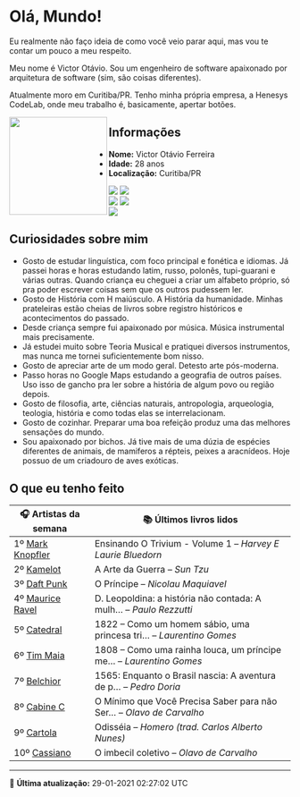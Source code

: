 # Olá, Mundo!

Eu realmente não faço ideia de como você veio parar aqui, mas vou te contar um pouco a meu respeito.

Meu nome é Victor Otávio. Sou um engenheiro de software apaixonado por arquitetura de software (sim, são coisas diferentes).

Atualmente moro em Curitiba/PR. Tenho minha própria empresa, a Henesys CodeLab, onde meu trabalho é, basicamente, apertar botões.

<img align="left" src="https://github.com/vctrtvfrrr/vctrtvfrrr/raw/master/octocat.png" alt="" width="175" />

## Informações

- **Nome:** Victor Otávio Ferreira
- **Idade:** 28 anos
- **Localização:** Curitiba/PR

[![](https://img.shields.io/badge/LinkedIn-victorotavio-blue)](https://www.linkedin.com/in/victorotavio/) [![](https://img.shields.io/badge/Twitter-@vctrtvfrrr-blue)](https://twitter.com/vctrtvfrrr)  
[![](https://img.shields.io/badge/GitHub-vctrtvfrrr-24292e)](https://github.com/vctrtvfrrr) [![](https://img.shields.io/badge/GitLab-vctrtvfrrr-ec5d16)](https://gitlab.com/vctrtvfrrr)  
[![](https://img.shields.io/badge/Email-victor@otavioferreira.com.br-red)](mailto:victor@otavioferreira.com.br)  

## Curiosidades sobre mim

-   Gosto de estudar linguística, com foco principal e fonética e idiomas. Já passei horas e horas estudando latim, russo, polonês, tupi-guarani e várias outras. Quando criança eu cheguei a criar um alfabeto próprio, só pra poder escrever coisas sem que os outros pudessem ler.
-   Gosto de História com H maiúsculo. A História da humanidade. Minhas prateleiras estão cheias de livros sobre registro históricos e acontecimentos do passado.
-   Desde criança sempre fui apaixonado por música. Música instrumental mais precisamente.
-   Já estudei muito sobre Teoria Musical e pratiquei diversos instrumentos, mas nunca me tornei suficientemente bom nisso.
-   Gosto de apreciar arte de um modo geral. Detesto arte pós-moderna.
-   Passo horas no Google Maps estudando a geografia de outros países. Uso isso de gancho pra ler sobre a história de algum povo ou região depois.
-   Gosto de filosofia, arte, ciências naturais, antropologia, arqueologia, teologia, história e como todas elas se interrelacionam.
-   Gosto de cozinhar. Preparar uma boa refeição produz uma das melhores sensações do mundo.
-   Sou apaixonado por bichos. Já tive mais de uma dúzia de espécies diferentes de animais, de mamiferos a répteis, peixes a aracnídeos. Hoje possuo de um criadouro de aves exóticas.


## O que eu tenho feito

|                    🎧 Artistas da semana                    |                      📚 Últimos livros lidos                      |
|-------------------------------------------------------------|-------------------------------------------------------------------|
| 1º [Mark Knopfler](https://www.last.fm/music/Mark+Knopfler) | Ensinando O Trivium - Volume 1	–	_Harvey E Laurie Bluedorn_         |
| 2º [Kamelot](https://www.last.fm/music/Kamelot)             | A Arte da Guerra	–	_Sun Tzu_                                        |
| 3º [Daft Punk](https://www.last.fm/music/Daft+Punk)         | O Príncipe	–	_Nicolau Maquiavel_                                    |
| 4º [Maurice Ravel](https://www.last.fm/music/Maurice+Ravel) | D. Leopoldina: a história não contada: A mulh…	–	_Paulo Rezzutti_   |
| 5º [Catedral](https://www.last.fm/music/Catedral)           | 1822 – Como um homem sábio, uma princesa tri…	–	_Laurentino Gomes_  |
| 6º [Tim Maia](https://www.last.fm/music/Tim+Maia)           | 1808 – Como uma rainha louca, um príncipe me…	–	_Laurentino Gomes_  |
| 7º [Belchior](https://www.last.fm/music/Belchior)           | 1565: Enquanto o Brasil nascia: A aventura de p…	–	_Pedro Doria_    |
| 8º [Cabine C](https://www.last.fm/music/Cabine+C)           | O Mínimo que Você Precisa Saber para não Ser…	–	_Olavo de Carvalho_ |
| 9º [Cartola](https://www.last.fm/music/Cartola)             | Odisséia	–	_Homero (trad. Carlos Alberto Nunes)_                    |
| 10º [Cassiano](https://www.last.fm/music/Cassiano)          | O imbecil coletivo	–	_Olavo de Carvalho_                            |


---

🚀 **Última atualização:** 29-01-2021 02:27:02 UTC